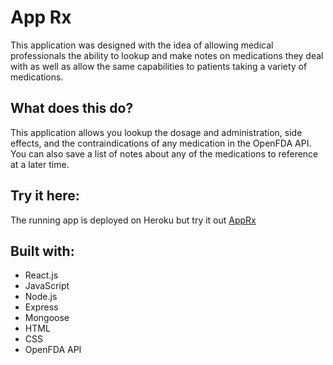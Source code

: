 # App Rx
This application was designed with the idea of allowing medical professionals the ability to lookup and make notes on medications they deal with as well as allow the same capabilities to patients taking a variety of medications. 

## What does this do?
This application allows you lookup the dosage and administration, side effects, and the contraindications of any medication in the OpenFDA API. You can also save a list of notes about any of the medications to reference at a later time.

## Try it here:
The running app is deployed on Heroku but try it out [AppRx](https://apprx.herokuapp.com/)

## Built with:
* React.js
* JavaScript
* Node.js
* Express
* Mongoose
* HTML
* CSS
* OpenFDA API